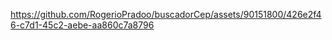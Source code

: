 

https://github.com/RogerioPradoo/buscadorCep/assets/90151800/426e2f46-c7d1-45c2-aebe-aa860c7a8796

